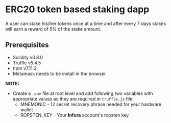 # ERC20 token based staking dapp
A user can stake his/her tokens once at a time and after every 7 days stakes will earn a reward of 5% of the stake amount.
## Prerequisites
- Solidity v0.8.0
- Truffle v5.4.5
- npm v7.11.2
- Metamask needs to be install in the browser

**NOTE:**
- Create a `.env` file at root level and add following two variables with appropriate values as they are required in `truffle.js` file:
    * MNEMONIC - 12 secret recovery phrase needed for your hardware wallet
    * ROPSTEN_KEY - Your **Infura** account's ropsten key

